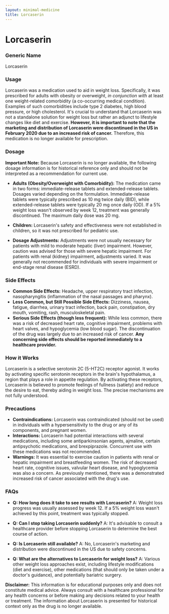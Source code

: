 ```yaml
---
layout: minimal-medicine
title: Lorcaserin
---
```


# Lorcaserin
### Generic Name
Lorcaserin

### Usage
Lorcaserin was a medication used to aid in weight loss. Specifically, it was prescribed for adults with obesity or overweight,  *in conjunction with* at least one weight-related comorbidity (a co-occurring medical condition).  Examples of such comorbidities include type 2 diabetes, high blood pressure, or high cholesterol.  It's crucial to understand that Lorcaserin was not a standalone solution for weight loss but rather an adjunct to lifestyle changes like diet and exercise.  **However, it is important to note that the marketing and distribution of Lorcaserin were discontinued in the US in February 2020 due to an increased risk of cancer.**  Therefore, this medication is no longer available for prescription.

### Dosage
**Important Note:** Because Lorcaserin is no longer available, the following dosage information is for historical reference only and should not be interpreted as a recommendation for current use.

* **Adults (Obesity/Overweight with Comorbidity):**  The medication came in two forms: immediate-release tablets and extended-release tablets.  Dosages varied depending on the formulation.  Immediate-release tablets were typically prescribed as 10 mg twice daily (BID), while extended-release tablets were typically 20 mg once daily (OD).  If a 5% weight loss wasn't observed by week 12, treatment was generally discontinued.  The maximum daily dose was 20 mg.

* **Children:** Lorcaserin's safety and effectiveness were not established in children, so it was not prescribed for pediatric use.

* **Dosage Adjustments:** Adjustments were not usually necessary for patients with mild to moderate hepatic (liver) impairment. However, caution was advised for those with severe hepatic impairment.  For patients with renal (kidney) impairment, adjustments varied.  It was generally not recommended for individuals with severe impairment or end-stage renal disease (ESRD).

### Side Effects
* **Common Side Effects:** Headache, upper respiratory tract infection, nasopharyngitis (inflammation of the nasal passages and pharynx).
* **Less Common, but Still Possible Side Effects:** Dizziness, nausea, fatigue, diarrhea, urinary tract infection, back pain, constipation, dry mouth, vomiting, rash, musculoskeletal pain.
* **Serious Side Effects (though less frequent):**  While less common, there was a risk of decreased heart rate, cognitive impairment, problems with heart valves, and hypoglycemia (low blood sugar).  The discontinuation of the drug was largely due to an increased risk of cancer.  **Any concerning side effects should be reported immediately to a healthcare provider.**

### How it Works
Lorcaserin is a selective serotonin 2C (5-HT2C) receptor agonist.  It works by activating specific serotonin receptors in the brain's hypothalamus, a region that plays a role in appetite regulation.  By activating these receptors, Lorcaserin is believed to promote feelings of fullness (satiety) and reduce the desire to eat, thereby aiding in weight loss. The precise mechanisms are not fully understood.

### Precautions
* **Contraindications:** Lorcaserin was contraindicated (should not be used) in individuals with a hypersensitivity to the drug or any of its components, and pregnant women.
* **Interactions:** Lorcaserin had potential interactions with several medications, including some antiparkinsonian agents, ajmaline, certain antipsychotic medications, and brexpiprazole.  Concurrent use with these medications was not recommended.
* **Warnings:** It was essential to exercise caution in patients with renal or hepatic impairment and breastfeeding women.  The risk of decreased heart rate, cognitive issues, valvular heart disease, and hypoglycemia was also a concern.  As previously mentioned, there was a demonstrated increased risk of cancer associated with the drug's use.

### FAQs
* **Q: How long does it take to see results with Lorcaserin?** A:  Weight loss progress was usually assessed by week 12. If a 5% weight loss wasn't achieved by this point, treatment was typically stopped.

* **Q: Can I stop taking Lorcaserin suddenly?** A:  It's advisable to consult a healthcare provider before stopping Lorcaserin to determine the best course of action.

* **Q:  Is Lorcaserin still available?** A: No,  Lorcaserin's marketing and distribution were discontinued in the US due to safety concerns.

* **Q: What are the alternatives to Lorcaserin for weight loss?** A:  Various other weight loss approaches exist, including lifestyle modifications (diet and exercise), other medications (that should only be taken under a doctor's guidance), and potentially bariatric surgery.


**Disclaimer:** This information is for educational purposes only and does not constitute medical advice.  Always consult with a healthcare professional for any health concerns or before making any decisions related to your health or treatment.  The information about Lorcaserin is presented for historical context only as the drug is no longer available.
